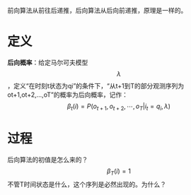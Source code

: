 前向算法从前往后递推，后向算法从后向前递推，原理是一样的。

# 定义
**后向概率**：给定马尔可夫模型$$\lambda$$，定义“在时刻t状态为qi”的条件下，“从t+1到T的部分观测序列为ot+1,ot+2,...,oT”的概率为后向概率，记作：  
$$
\beta_t(i) = P(o_{t+1},o_{t+2},\cdots,o_T |i_t=q_i, \lambda)
$$

# 过程
后向算法的初值是怎么来的？  
$$
\beta_T(i) = 1
$$
不管T时间状态是什么，这个序列是必然出现的。为什么？  
